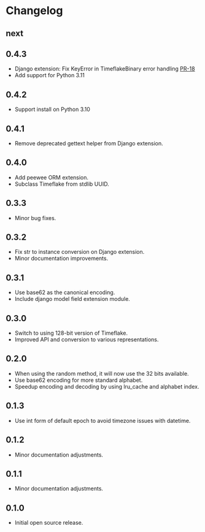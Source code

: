 # Changelog

## next

## 0.4.3
- Django extension: Fix KeyError in TimeflakeBinary error handling [PR-18](https://github.com/anthonynsimon/timeflake/pull/18)
- Add support for Python 3.11

## 0.4.2
- Support install on Python 3.10

## 0.4.1
- Remove deprecated gettext helper from Django extension.

## 0.4.0
- Add peewee ORM extension.
- Subclass Timeflake from stdlib UUID.

## 0.3.3
- Minor bug fixes.

## 0.3.2
- Fix str to instance conversion on Django extension.
- Minor documentation improvements.

## 0.3.1
- Use base62 as the canonical encoding.
- Include django model field extension module.

## 0.3.0
- Switch to using 128-bit version of Timeflake.
- Improved API and conversion to various representations.

## 0.2.0
- When using the random method, it will now use the 32 bits available.
- Use base62 encoding for more standard alphabet.
- Speedup encoding and decoding by using lru_cache and alphabet index.

## 0.1.3
- Use int form of default epoch to avoid timezone issues with datetime.

## 0.1.2
- Minor documentation adjustments.

## 0.1.1
- Minor documentation adjustments.

## 0.1.0
- Initial open source release.
